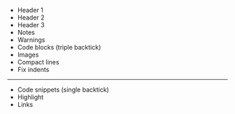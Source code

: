 - Header 1
- Header 2
- Header 3
- Notes
- Warnings
- Code blocks (triple backtick)
- Images
- Compact lines
- Fix indents
-----------------
- Code snippets (single backtick)
- Highlight
- Links
